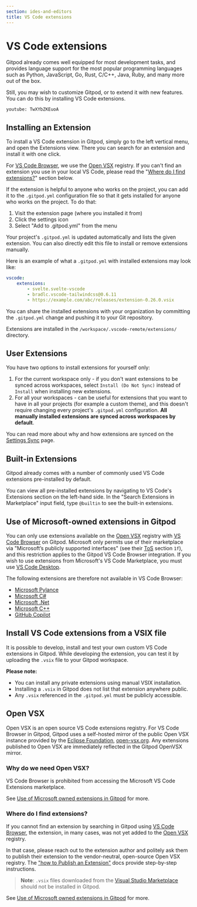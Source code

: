 ```yaml
---
section: ides-and-editors
title: VS Code extensions
---
```


<script context="module">
  export const prerender = true;
</script>

# VS Code extensions

Gitpod already comes well equipped for most development tasks, and provides language support for the most popular programming languages such as Python, JavaScript, Go, Rust, C/C++, Java, Ruby, and many more out of the box.

Still, you may wish to customize Gitpod, or to extend it with new features. You can do this by installing VS Code extensions.

`youtube: TwXYbZKEuoA`

## Installing an Extension

To install a VS Code extension in Gitpod, simply go to the left vertical menu, and open the Extensions view. There you can search for an extension and install it with one click.

For [VS Code Browser](vscode-browser), we use the [Open VSX](#open-vsx) registry. If you can't find an extension you use in your local VS Code, please read the "[Where do I find extensions?](#where-do-i-find-extensions)" section below.

If the extension is helpful to anyone who works on the project, you can add it to the `.gitpod.yml` configuration file so that it gets installed for anyone who works on the project. To do that:

1. Visit the extension page (where you installed it from)
2. Click the settings icon
3. Select "Add to .gitpod.yml" from the menu

Your project's `.gitpod.yml` is updated automatically and lists the given extension. You can also directly edit this file to install or remove extensions manually.

Here is an example of what a `.gitpod.yml` with installed extensions may look like:

```yml
vscode:
    extensions:
        - svelte.svelte-vscode
        - bradlc.vscode-tailwindcss@0.6.11
        - https://example.com/abc/releases/extension-0.26.0.vsix
```

You can share the installed extensions with your organization by committing the `.gitpod.yml` change and pushing it to your Git repository.

Extensions are installed in the `/workspace/.vscode-remote/extensions/` directory.

## User Extensions

You have two options to install extensions for yourself only:

1. For the current workspace only - if you don't want extensions to be synced across workspaces, select `Install (Do Not Sync)` instead of `Install` when installing new extensions.
2. For all your workspaces - can be useful for extensions that you want to have in all your projects (for example a custom theme), and this doesn't require changing every project's `.gitpod.yml` configuration. **All manually installed extensions are synced across workspaces by default**.

You can read more about why and how extensions are synced on the [Settings Sync](settings-sync) page.

## Built-in Extensions

Gitpod already comes with a number of commonly used VS Code extensions pre-installed by default.

You can view all pre-installed extensions by navigating to VS Code's Extensions section on the left-hand side. In the "Search Extensions in Marketplace" input field, type `@builtin` to see the built-in extensions.

## Use of Microsoft-owned extensions in Gitpod

You can only use extensions available on the [Open VSX](#open-vsx) registry with [VS Code Browser](vscode-browser) on Gitpod. Microsoft only permits use of their marketplace via "Microsoft’s publicly supported interfaces" (see their [ToS](https://cdn.vsassets.io/v/M190_20210811.1/_content/Microsoft-Visual-Studio-Marketplace-Terms-of-Use.pdf) section `1f`), and this restriction applies to the Gitpod VS Code Browser integration. If you wish to use extensions from Microsoft's VS Code Marketplace, you must use [VS Code Desktop](vscode).

The following extensions are therefore not available in VS Code Browser:

-   [Microsoft Pylance](https://marketplace.visualstudio.com/items?itemName=ms-python.vscode-pylance)
-   [Microsoft C#](https://marketplace.visualstudio.com/items?itemName=ms-dotnettools.csharp)
-   [Microsoft .Net](https://marketplace.visualstudio.com/items?itemName=ms-dotnettools.vscode-dotnet-runtime)
-   [Microsoft C++](https://marketplace.visualstudio.com/items?itemName=ms-vscode.cpptools)
-   [GitHub Copilot](https://marketplace.visualstudio.com/items?itemName=GitHub.copilot)

## Install VS Code extensions from a VSIX file

It is possible to develop, install and test your own custom VS Code extensions in Gitpod. While developing the extension, you can test it by uploading the `.vsix` file to your Gitpod workspace.

**Please note:**

-   You can install any private extensions using manual VSIX installation.
-   Installing a `.vsix` in Gitpod does not list that extension anywhere public.
-   Any `.vsix` referenced in the `.gitpod.yml` must be publicly accessible.

## Open VSX

Open VSX is an open source VS Code extensions registry. For VS Code Browser in Gitpod, Gitpod uses a self-hosted mirror of the public Open VSX instance provided by the [Eclipse Foundation](https://www.eclipse.org/), [open-vsx.org](https://open-vsx.org/). Any extensions published to Open VSX are immediately reflected in the Gitpod OpenVSX mirror.

### Why do we need Open VSX?

VS Code Browser is prohibited from accessing the Microsoft VS Code Extensions marketplace.

See [Use of Microsoft owned extensions in Gitpod](#use-of-microsoft-owned-extensions-in-gitpod) for more.

### Where do I find extensions?

If you cannot find an extension by searching in Gitpod using [VS Code Browser](vscode-browser), the extension, in many cases, was not yet added to the [Open VSX](https://open-vsx.org/) registry.

In that case, please reach out to the extension author and politely ask them to publish their extension to the vendor-neutral, open-source Open VSX registry. The ["how to Publish an Extension"](https://github.com/eclipse/openvsx/wiki/Publishing-Extensions) docs provide step-by-step instructions.

> **Note**: `.vsix` files downloaded from the [Visual Studio Marketplace](https://marketplace.visualstudio.com/vscode) should not be installed in Gitpod.

See [Use of Microsoft owned extensions in Gitpod](#use-of-microsoft-owned-extensions-in-gitpod) for more.
